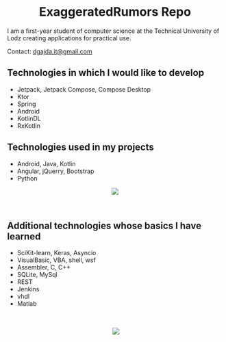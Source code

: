 <h1 align="center">ExaggeratedRumors Repo</h1>

I am a first-year student of computer science at the Technical University of Lodz creating applications for practical use. 

Contact:  dgajda.it@gmail.com

## Technologies in which I would like to develop

- Jetpack, Jetpack Compose, Compose Desktop
- Ktor
- Spring
- Android
- KotlinDL
- RxKotlin


## Technologies used in my projects

- Android, Java, Kotlin
- Angular, jQuerry, Bootstrap
- Python

<p align="center"><img align="center" src="https://github-readme-stats.vercel.app/api/top-langs?username=ExaggeratedRumors"/></p>
&nbsp;

## Additional technologies whose basics I have learned

- SciKit-learn, Keras, Asyncio
- VisualBasic, VBA, shell, wsf
- Assembler, C, C++
- SQLite, MySql
- REST
- Jenkins
- vhdl
- Matlab

&nbsp;

<p align="center">&nbsp;<img align="center" src="https://github-readme-stats.vercel.app/api?username=ExaggeratedRumors&show_icons=true&theme=synthwave"/></p>




